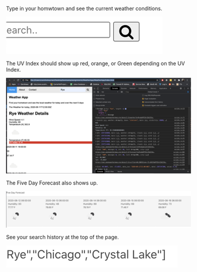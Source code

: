 Type in your homwtown and see the current weather conditions. 

<img src="images/Search.png">

The UV Index should show up red, orange, or Green depending on the UV Index.

<img src="images/Danger.png">

The Five Day Forecast also shows up. 

<img src="images/fiveDay.png">

See your search history at the top of the page. 

<img src="images/recentSearches.png">
